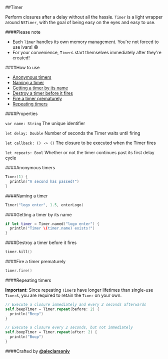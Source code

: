 ##Timer

Perform closures after a delay without all the hassle. `Timer` is a light wrapper around `NSTimer`, with the goal of being easy on the eyes and easy to use.

####Please note

- Each `Timer` handles its own memory management. You're not forced to use ivars! :smile:
- For your convenience, `Timer`s start themselves immediately after they're created!

####How to use

- [Anonymous timers](##anonymous-timers)
- [Naming a timer](##naming-a-timer)
- [Getting a timer by its name](##getting-a-timer)
- [Destroy a timer before it fires](##destroy-a-timer)
- [Fire a timer prematurely](##fire-a-timer)
- [Repeating timers](##repeating-timers)

####Properties

`var name: String` The unique identifier

`let delay: Double` Number of seconds the Timer waits until firing

`let callback: () -> ()` The closure to be executed when the Timer fires

`let repeats: Bool` Whether or not the timer continues past its first delay cycle

####Anonymous timers

```Swift
Timer(1) {
  println("A second has passed!")
}
```

####Naming a timer

```Swift
Timer("logo enter", 1.5, enterLogo)
```

####Getting a timer by its name

```Swift
if let timer = Timer.named("logo enter") {
  println("Timer \(timer.name) exists!")
}
```

####Destroy a timer before it fires

```Swift
timer.kill()
```

####Fire a timer prematurely

```Swift
timer.fire()
```

####Repeating timers

**Important**: Since repeating `Timer`s have longer lifetimes than single-use `Timer`s, you are required to retain the `Timer` on your own.

```Swift
// Execute a closure immediately and every 2 seconds afterwards
self.beepTimer = Timer.repeat(before: 2) {
  println("Beep")
}

// Execute a closure every 2 seconds, but not immediately
self.boopTimer = Timer.repeat(after: 2) {
  println("Boop")
}
```

####Crafted by [**@aleclarsoniv**](https://twitter.com/aleclarsoniv)
